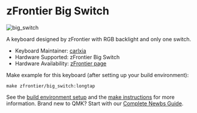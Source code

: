 # zFrontier Big Switch

![big_switch](https://img.zfrontier.com/cover/20180808/FiuL_XSz1WCP4tm2Q25I-JLtheK3)

A keyboard designed by zFrontier with RGB backlight and only one switch.

* Keyboard Maintainer: [carlxia](https://github.com/carlxia)
* Hardware Supported: zFrontier Big Switch
* Hardware Availability: [zFrontier page](https://en.zfrontier.com/products/redcomet-bigswitch-combo)

Make example for this keyboard (after setting up your build environment):

    make zfrontier/big_switch:longtap

See the [build environment setup](https://docs.qmk.fm/#/getting_started_build_tools) and the [make instructions](https://docs.qmk.fm/#/getting_started_make_guide) for more information. Brand new to QMK? Start with our [Complete Newbs Guide](https://docs.qmk.fm/#/newbs).
